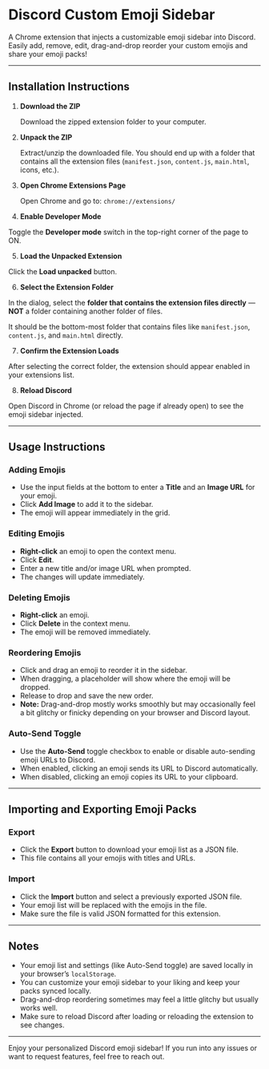 # Discord Custom Emoji Sidebar

A Chrome extension that injects a customizable emoji sidebar into Discord. Easily add, remove, edit, drag-and-drop reorder your custom emojis and share your emoji packs!

---

## Installation Instructions

1. **Download the ZIP**

   Download the zipped extension folder to your computer.

2. **Unpack the ZIP**

   Extract/unzip the downloaded file. You should end up with a folder that contains all the extension files (`manifest.json`, `content.js`, `main.html`, icons, etc.).

3. **Open Chrome Extensions Page**

   Open Chrome and go to: `chrome://extensions/`

4. **Enable Developer Mode**

Toggle the **Developer mode** switch in the top-right corner of the page to ON.

5. **Load the Unpacked Extension**

Click the **Load unpacked** button.

6. **Select the Extension Folder**

In the dialog, select the **folder that contains the extension files directly** — **NOT** a folder containing another folder of files.  

It should be the bottom-most folder that contains files like `manifest.json`, `content.js`, and `main.html` directly.

7. **Confirm the Extension Loads**

After selecting the correct folder, the extension should appear enabled in your extensions list.

8. **Reload Discord**

Open Discord in Chrome (or reload the page if already open) to see the emoji sidebar injected.

---

## Usage Instructions

### Adding Emojis

- Use the input fields at the bottom to enter a **Title** and an **Image URL** for your emoji.
- Click **Add Image** to add it to the sidebar.
- The emoji will appear immediately in the grid.

### Editing Emojis

- **Right-click** an emoji to open the context menu.
- Click **Edit**.
- Enter a new title and/or image URL when prompted.
- The changes will update immediately.

### Deleting Emojis

- **Right-click** an emoji.
- Click **Delete** in the context menu.
- The emoji will be removed immediately.

### Reordering Emojis

- Click and drag an emoji to reorder it in the sidebar.
- When dragging, a placeholder will show where the emoji will be dropped.
- Release to drop and save the new order.
- **Note:** Drag-and-drop mostly works smoothly but may occasionally feel a bit glitchy or finicky depending on your browser and Discord layout.

### Auto-Send Toggle

- Use the **Auto-Send** toggle checkbox to enable or disable auto-sending emoji URLs to Discord.
- When enabled, clicking an emoji sends its URL to Discord automatically.
- When disabled, clicking an emoji copies its URL to your clipboard.

---

## Importing and Exporting Emoji Packs

### Export

- Click the **Export** button to download your emoji list as a JSON file.
- This file contains all your emojis with titles and URLs.

### Import

- Click the **Import** button and select a previously exported JSON file.
- Your emoji list will be replaced with the emojis in the file.
- Make sure the file is valid JSON formatted for this extension.

---

## Notes

- Your emoji list and settings (like Auto-Send toggle) are saved locally in your browser’s `localStorage`.
- You can customize your emoji sidebar to your liking and keep your packs synced locally.
- Drag-and-drop reordering sometimes may feel a little glitchy but usually works well.
- Make sure to reload Discord after loading or reloading the extension to see changes.

---

Enjoy your personalized Discord emoji sidebar! If you run into any issues or want to request features, feel free to reach out.
